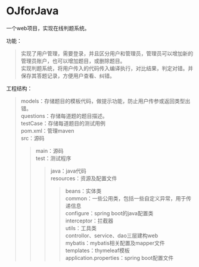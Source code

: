 # OJforJava
一个web项目，实现在线判题系统。

功能：<br/>
>实现了用户管理，需要登录，并且区分用户和管理员，管理员可以增加新的管理员账户，也可以增加题目，或删除题目。<br/>
>实现判题系统，将用户传入的代码传入编译执行，对比结果，判定对错。并保存其答题记录，方便用户查看、纠错。<br/>

工程结构：<br/>
>models：存储题目的模板代码，做提示功能，防止用户传参或返回类型出错。<br/>
>questions：存储每道题的题目描述。<br/>
>testCase：存储每道题目的测试用例<br/>
>pom.xml：管理maven<br/>
>src：源码<br/>
>>main：源码<br/>
>>test：测试程序<br/>
>>>java：java代码<br/>
>>>resources：资源及配置文件<br/>
>>>>beans：实体类<br/>
>>>>common：一些公用类，包括一些自定义异常，用于传递信息<br/>
>>>>configure：spring boot的java配置类<br/>
>>>>interceptor：拦截器<br/>
>>>>utils：工具类<br/>
>>>>controllor、service、dao三层建构web<br/>
>>>>mybatis：mybatis相关配置及mapper文件<br/>
>>>>templates：thymeleaf模板<br/>
>>>>application.properties：spring boot配置文件<br/>

